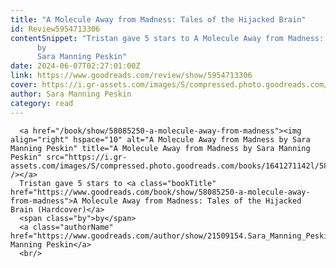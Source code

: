 ```yaml
---
title: "A Molecule Away from Madness: Tales of the Hijacked Brain"
id: Review5954713306
contentSnippet: "Tristan gave 5 stars to A Molecule Away from Madness: Tales of the Hijacked Brain (Hardcover)
      by
      Sara Manning Peskin"
date: 2024-06-07T02:27:01:00Z
link: https://www.goodreads.com/review/show/5954713306
cover: https://i.gr-assets.com/images/S/compressed.photo.goodreads.com/books/1641271142l/58085250._MY75_.jpg
author: Sara Manning Peskin
category: read
---
```


      
      <a href="/book/show/58085250-a-molecule-away-from-madness"><img align="right" hspace="10" alt="A Molecule Away from Madness by Sara Manning Peskin" title="A Molecule Away from Madness by Sara Manning Peskin" src="https://i.gr-assets.com/images/S/compressed.photo.goodreads.com/books/1641271142l/58085250._MY75_.jpg" /></a>
      Tristan gave 5 stars to <a class="bookTitle" href="https://www.goodreads.com/book/show/58085250-a-molecule-away-from-madness">A Molecule Away from Madness: Tales of the Hijacked Brain (Hardcover)</a>
      <span class="by">by</span>
      <a class="authorName" href="https://www.goodreads.com/author/show/21509154.Sara_Manning_Peskin">Sara Manning Peskin</a>
      <br/>